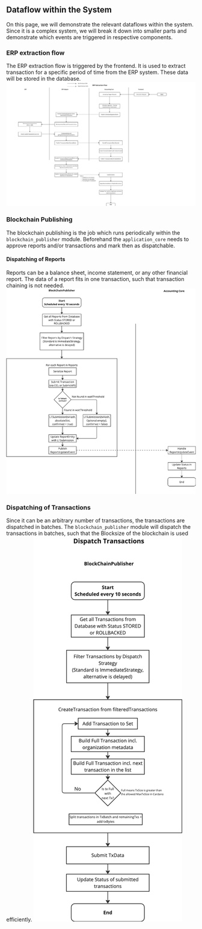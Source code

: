 ## Dataflow within the System

On this page, we will demonstrate the relevant dataflows within the system. 
Since it is a complex system, we will break it down into smaller parts and demonstrate which events are triggered in respective components.

### ERP extraction flow
The ERP extraction flow is triggered by the frontend. 
It is used to extract transaction for a specific period of time from the ERP system. 
These data will be stored in the database. 
![erp-extraction-flow.png](images/erp-extraction-flow.png)

### Blockchain Publishing
The blockchain publishing is the job which runs periodically within the `blockchain_publisher` module. 
Beforehand the `application_core` needs to approve reports and/or transactions and mark then as dispatchable.

#### Dispatching of Reports
Reports can be a balance sheet, income statement, or any other financial report.
The data of a report fits in one transaction, such that transaction chaining is not needed.
![report-dispatching.png](images/report-dispatching.png)

### Dispatching of Transactions
Since it can be an arbitrary number of transactions, the transactions are dispatched in batches.
The `blockchain_publisher` module will dispatch the transactions in batches, such that the Blocksize of the blockchain is used efficiently.
![transaction-dispatching.png](images/transaction-dispatching.png)